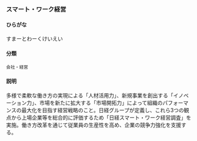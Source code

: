 <div style="display:none;">

## [あ行](securities-terms?id=あ行)
## [か行](securities-terms?id=か行)
## [さ行](securities-terms?id=さ行)

</div>

### スマート・ワーク経営

#### ひらがな

すまーとわーくけいえい

#### 分類

`会社・経営`

#### 説明

多様で柔軟な働き方の実現による「人材活用力」、新規事業を創出する「イノベーション力」、市場を新たに拡大する「市場開拓力」によって組織のパフォーマンスの最大化を目指す経営戦略のこと。日経グループが定義し、これら3つの観点から上場企業等を総合的に評価するため「日経スマート・ワーク経営調査」を実施。働き方改革を通じて従業員の生産性を高め、企業の競争力強化を支援する。

<div style="display:none;">

## [た行](securities-terms?id=た行)
## [な行](securities-terms?id=な行)
## [は行](securities-terms?id=は行)
## [ま行](securities-terms?id=ま行)
## [や行](securities-terms?id=や行)
## [ら行](securities-terms?id=ら行)
## [わ行](securities-terms?id=わ行)
## [英数字・記号](securities-terms?id=英数字・記号)

</div>

